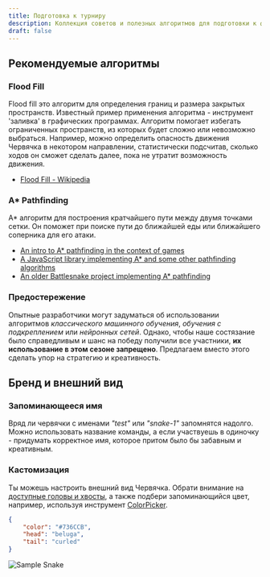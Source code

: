 ```yaml
---
title: Подготовка к турниру
description: Коллекция советов и полезных алгоритмов для подготовки к финалу.
draft: false
---
```


## Рекомендуемые алгоритмы

### Flood Fill

Flood fill это алгоритм для определения границ и размера закрытых пространств. Известный пример применения алгоритма - инструмент 'заливка' в графических программах. Алгоритм помогает избегать ограниченных пространств, из которых будет сложно или невозможно выбраться. Например, можно определить опасность движения Червячка в некотором направлении, статистически подсчитав, сколько ходов он сможет сделать далее, пока не утратит возможность движения.

- [Flood Fill - Wikipedia](https://en.wikipedia.org/wiki/Flood_fill)

### A\* Pathfinding

A\* алгоритм для построения кратчайшего пути между двумя точками сетки. Он поможет при поиске пути до ближайшей еды или ближайшего соперника для его атаки. 

- [An intro to A\* pathfinding in the context of games](https://www.redblobgames.com/pathfinding/a-star/introduction.html)
- [A JavaScript library implementing A\* and some other pathfinding algorithms](https://github.com/qiao/PathFinding.js/)
- [An older Battlesnake project implementing A\* pathfinding](https://github.com/sockbot/battlesnake-api)

### Предостережение

Опытные разработчики могут задуматься об использовании алгоритмов *классического машинного обучения*, *обучения с подкреплением* или *нейронных сетей*. Однако, чтобы наше состязание было справедливым и шанс на победу получили все участники, **их использование в этом сезоне запрещено**. Предлагаем вместо этого сделать упор на стратегию и креативность.

## Бренд и внешний вид

### Запоминающееся имя

Вряд ли червячки с именами _"test"_ или _"snake-1"_ запомнятся надолго. Можно использовать название команды, а если участвуешь в одиночку - придумать корректное имя, которое притом было бы забавным и креативным.

### Кастомизация

Ты можешь настроить внешний вид Червячка. Обрати внимание на [доступные головы и хвосты](https://play.battlesnake.com/customizations), а также подбери запоминающийся цвет, например, используя инструмент [ColorPicker](https://colorpicker.me/).

```json title="customizations.json"
{
	"color": "#736CCB",
	"head": "beluga",
	"tail": "curled"
}
```

![Sample Snake](/img/samplesnake.png)
